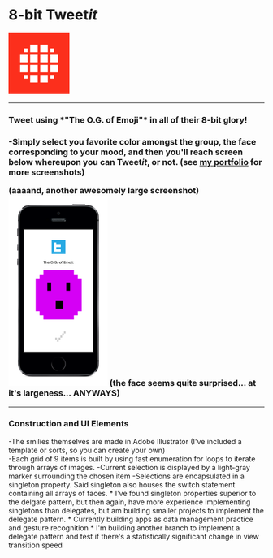 <h1>8-bit Tweet<em>it</em></h1>
<img src="https://raw.githubusercontent.com/MadArkitekt/8bit-Tweetit/master/8bitStatus/Images.xcassets/AppIcon.appiconset/Icon-60@2x.png">
<hr>
<h3>Tweet using *"The O.G. of Emoji"* in all of their 8-bit glory!<h3>
<p>
-Simply select you favorite color amongst the group, the face corresponding to your mood, and then you'll reach screen below whereupon you can Tweet<em>it</em>, or not. (see <a href="http://edsalter.co"> my portfolio</a> for more screenshots)</p>
(aaaand, another awesomely large screenshot)
<img src="https://raw.githubusercontent.com/MadArkitekt/8bit-Tweetit/master/8bit2.png" width=195.25 height=375>
(the face seems quite surprised... at it's largeness... ANYWAYS)
<hr>
<h3>Construction and UI Elements</h3>
<p>
-The smilies themselves are made in Adobe Illustrator (I've included a template or sorts, so you can create your own)<br>
-Each grid of 9 items is built by using fast enumeration for loops to iterate through arrays of images.
-Current selection is displayed by a light-gray marker surrounding the chosen item
-Selections are encapsulated in a singleton property. Said singleton also houses the switch statement containing all arrays of faces.
* I've found singleton properties superior to the delgate pattern, but then again, have more experience implementing singletons than delegates, but am building smaller projects to implement the delegate pattern. 
* Currently building apps as data management practice and gesture recognition
* I'm building another branch to implement a delegate pattern and test if there's a statistically significant change in view transition speed

